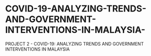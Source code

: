 # COVID-19-ANALYZING-TRENDS-AND-GOVERNMENT-INTERVENTIONS-IN-MALAYSIA-
PROJECT 2  -  COVID-19: ANALYZING TRENDS AND GOVERNMENT INTERVENTIONS IN  MALAYSIA 
